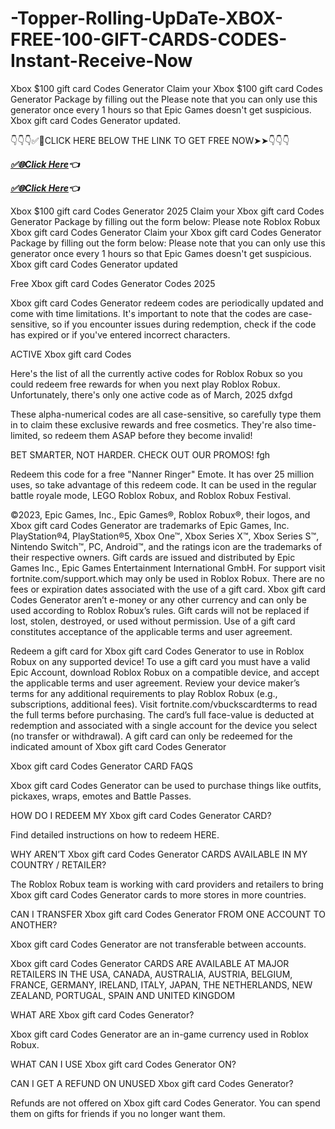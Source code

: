 # -Topper-Rolling-UpDaTe-XBOX-FREE-100-GIFT-CARDS-CODES-Instant-Receive-Now
Xbox $100 gift card Codes Generator Claim your Xbox $100 gift card Codes Generator Package by filling out the Please note that you can only use this generator once every 1 hours so that Epic Games doesn't get suspicious. Xbox gift card Codes Generator updated.

👇👇👇✅🔴CLICK HERE BELOW THE LINK TO GET FREE NOW➤➤👇👇👇 

***[✅🌐Click Here](https://yezprowin.com/allcodes/xboxfree-giftcodes.html)👈*** 


***[✅🌐Click Here](https://yezprowin.com/allcodes/xboxfree-giftcodes.html)👈*** 



Xbox $100 gift card Codes Generator 2025 Claim your Xbox gift card Codes Generator Package by filling out the form below: Please note Roblox Robux Xbox gift card Codes Generator Claim your Xbox gift card Codes Generator Package by filling out the form below: Please note that you can only use this generator once every 1 hours so that Epic Games doesn't get suspicious. Xbox gift card Codes Generator updated

Free Xbox gift card Codes Generator Codes 2025

Xbox gift card Codes Generator redeem codes are periodically updated and come with time limitations. It's important to note that the codes are case-sensitive, so if you encounter issues during redemption, check if the code has expired or if you've entered incorrect characters.

ACTIVE Xbox gift card Codes

Here's the list of all the currently active codes for Roblox Robux so you could redeem free rewards for when you next play Roblox Robux. Unfortunately, there's only one active code as of March, 2025 dxfgd

These alpha-numerical codes are all case-sensitive, so carefully type them in to claim these exclusive rewards and free cosmetics. They're also time-limited, so redeem them ASAP before they become invalid!

BET SMARTER, NOT HARDER. CHECK OUT OUR PROMOS! fgh

Redeem this code for a free "Nanner Ringer" Emote. It has over 25 million uses, so take advantage of this redeem code. It can be used in the regular battle royale mode, LEGO Roblox Robux, and Roblox Robux Festival.

©2023, Epic Games, Inc., Epic Games®, Roblox Robux®, their logos, and Xbox gift card Codes Generator are trademarks of Epic Games, Inc. PlayStation®4, PlayStation®5, Xbox One™, Xbox Series X™, Xbox Series S™, Nintendo Switch™, PC, Android™, and the ratings icon are the trademarks of their respective owners. Gift cards are issued and distributed by Epic Games Inc., Epic Games Entertainment International GmbH. For support visit fortnite.com/support.which may only be used in Roblox Robux. There are no fees or expiration dates associated with the use of a gift card. Xbox gift card Codes Generator aren’t e-money or any other currency and can only be used according to Roblox Robux’s rules. Gift cards will not be replaced if lost, stolen, destroyed, or used without permission. Use of a gift card constitutes acceptance of the applicable terms and user agreement.

Redeem a gift card for Xbox gift card Codes Generator to use in Roblox Robux on any supported device! To use a gift card you must have a valid Epic Account, download Roblox Robux on a compatible device, and accept the applicable terms and user agreement. Review your device maker’s terms for any additional requirements to play Roblox Robux (e.g., subscriptions, additional fees). Visit fortnite.com/vbuckscardterms to read the full terms before purchasing. The card’s full face-value is deducted at redemption and associated with a single account for the device you select (no transfer or withdrawal). A gift card can only be redeemed for the indicated amount of Xbox gift card Codes Generator

Xbox gift card Codes Generator CARD FAQS

Xbox gift card Codes Generator can be used to purchase things like outfits, pickaxes, wraps, emotes and Battle Passes.

HOW DO I REDEEM MY Xbox gift card Codes Generator CARD?

Find detailed instructions on how to redeem HERE.

WHY AREN’T Xbox gift card Codes Generator CARDS AVAILABLE IN MY COUNTRY / RETAILER?

The Roblox Robux team is working with card providers and retailers to bring Xbox gift card Codes Generator cards to more stores in more countries.

CAN I TRANSFER Xbox gift card Codes Generator FROM ONE ACCOUNT TO ANOTHER?

Xbox gift card Codes Generator are not transferable between accounts.

Xbox gift card Codes Generator CARDS ARE AVAILABLE AT MAJOR RETAILERS IN THE USA, CANADA, AUSTRALIA, AUSTRIA, BELGIUM, FRANCE, GERMANY, IRELAND, ITALY, JAPAN, THE NETHERLANDS, NEW ZEALAND, PORTUGAL, SPAIN AND UNITED KINGDOM

WHAT ARE Xbox gift card Codes Generator?

Xbox gift card Codes Generator are an in-game currency used in Roblox Robux.

WHAT CAN I USE Xbox gift card Codes Generator ON?

CAN I GET A REFUND ON UNUSED Xbox gift card Codes Generator?

Refunds are not offered on Xbox gift card Codes Generator. You can spend them on gifts for friends if you no longer want them.





